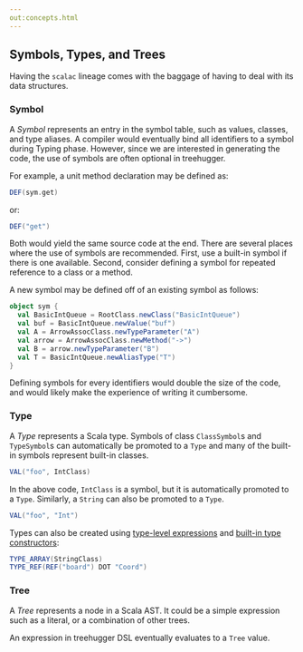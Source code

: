 ```yaml
---
out:concepts.html
---
```


  [1]: typelevelexp.html
  [2]: stdtypecon.html

Symbols, Types, and Trees
-------------------------

Having the `scalac` lineage comes with the baggage of having to deal with its data structures.

### Symbol

A _Symbol_ represents an entry in the symbol table, such as values, classes, and type aliases. A compiler would eventually bind all identifiers to a symbol during Typing phase. However, since we are interested in generating the code, the use of symbols are often optional in treehugger.

For example, a unit method declaration may be defined as:

```scala
DEF(sym.get)
```

or:

```scala
DEF("get")
```

Both would yield the same source code at the end. There are several places where the use of symbols are recommended. First, use a built-in symbol if there is one available. Second, consider defining a symbol for repeated reference to a class or a method.

A new symbol may be defined off of an existing symbol as follows:

```scala
object sym {
  val BasicIntQueue = RootClass.newClass("BasicIntQueue")
  val buf = BasicIntQueue.newValue("buf")  
  val A = ArrowAssocClass.newTypeParameter("A")
  val arrow = ArrowAssocClass.newMethod("->")
  val B = arrow.newTypeParameter("B")
  val T = BasicIntQueue.newAliasType("T")
}
```

Defining symbols for every identifiers would double the size of the code, and would likely make the experience of writing it cumbersome.

### Type

A _Type_ represents a Scala type. Symbols of class `ClassSymbol`s and `TypeSymbol`s can automatically be promoted to a `Type` and many of the built-in symbols represent built-in classes.

```scala
VAL("foo", IntClass)
```

In the above code, `IntClass` is a symbol, but it is automatically promoted to a `Type`. Similarly, a `String` can also be promoted to a `Type`.

```scala
VAL("foo", "Int")
```

Types can also be created using [type-level expressions][1] and [built-in type constructors][2]:

```scala
TYPE_ARRAY(StringClass)
TYPE_REF(REF("board") DOT "Coord")
```

### Tree

A _Tree_ represents a node in a Scala AST. It could be a simple expression such as a literal, or a combination of other trees.

An expression in treehugger DSL eventually evaluates to a `Tree` value.
